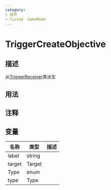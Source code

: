 ```yaml
---
category: 
- 组件
- Custom  GameMode
---
```

# TriggerCreateObjective
## 描述
从[TriggerReceiver](./TriggerReceiver.md)类派生
## 用法

## 注释

## 变量
| 名称 | 类型 | 描述 |
| ----------- | ----------- | ----------- |
| label | string |  |  
| target | Target |  |  
| Type | enum |  |  
| type | Type |  |  
